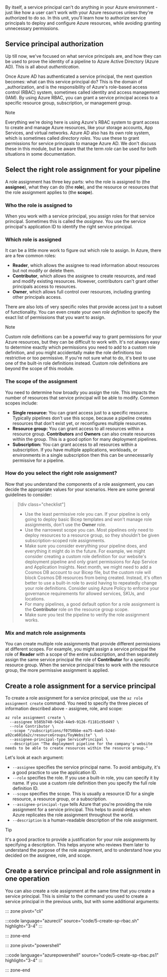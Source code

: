 By itself, a service principal can't do anything in your Azure environment - just like how a user can't work with your Azure resources unless they're authorized to do so. In this unit, you'll learn how to authorize service principals to deploy and configure Azure resources, while avoiding granting unnecessary permissions.

## Service principal authorization

Up till now, we've focused on what service principals are, and how they can be used to prove the identity of a pipeline to Azure Active Directory (Azure AD). This is all about _authentication_.

Once Azure AD has authenticated a service principal, the next question becomes: what can this service principal do? This is the domain of _authorization, and is the responsibility of Azure's role-based access control (RBAC) system, sometimes called identity and access management (IAM). By using Azure RBAC, you can grant a service principal access to a specific resource group, subscription, or management group.

> [!NOTE]
> Everything we're doing here is using Azure's RBAC system to grant access to create and manage Azure resources, like your storage accounts, App Services, and virtual networks. Azure AD also has its own role system, which is sometimes called _directory roles_. You use these to grant permissions for service principals to manage Azure AD. We don't discuss these in this module, but be aware that the term _role_ can be used for both situations in some documentation.

## Select the right role assignment for your pipeline

A role assignment has three key parts: who the role is assigned to (the **assignee**), what they can do (the **role**), and the resource or resources that the role assignment applies to (the **scope**).

### Who the role is assigned to

When you work with a service principal, you assign roles for that service principal. Sometimes this is called the _assignee_. You use the service principal's application ID to identify the right service principal.

### Which role is assigned

It can be a little more work to figure out which role to assign. In Azure, there are a few common roles:

- **Reader**, which allows the assignee to read information about resources but not modify or delete them.
- **Contributor**, which allows the assignee to create resources, and read and modify existing resources. However, contributors can't grant other principals access to resources.
- **Owner**, which allows full control over resources, including granting other principals access.

There are also lots of very specific roles that provide access just to a subset of functionality. You can even create your own _role definition_ to specify the exact list of permissions that you want to assign.

> [!NOTE]
> Custom role definitions can be a powerful way to grant permissions for your Azure resources, but they can be difficult to work with. It's not always easy to determine exactly which permissions you need to add to a custom role definition, and you might accidentally make the role definitions too restrictive or too permissive. If you're not sure what to do, it's best to use one of the built-in role definitions instead. Custom role definitions are beyond the scope of this module.

### The scope of the assignment

You need to determine how broadly you assign the role. This impacts the number of resources that service principal will be able to modify. Common scopes include:

- **Single resource:** You can grant access just to a specific resource. Typically pipelines don't use this scope, because a pipeline creates resources that don't exist yet, or reconfigures multiple resources.
- **Resource group:** You can grant access to all resources within a resource group. **Contributors** and **Owners** can also create resources within the group. This is a good option for many deployment pipelines.
- **Subscription:** You can grant access to all resources within a subscription. If you have multiple applications, workloads, or environments in a single subscription then this can be unnecessarily permissive for a pipeline.

### How do you select the right role assignment?

Now that you understand the components of a role assignment, you can decide the appropriate values for your scenarios. Here are some general guidelines to consider:

> [!div class="checklist"]
> * Use the least permissive role you can. If your pipeline is only going to deploy basic Bicep templates and won't manage role assignments, don't use the **Owner** role.
> * Use the narrowest scope you can. Most pipelines only need to deploy resources to a resource group, so they shouldn't be given subscription-scoped role assignments.
> * Make sure you consider everything your pipeline does, and everything it might do in the future. For example, we might consider creating a custom role definition for our website's deployment pipeline and only grant permissions for App Service and Application Insights. Next month, we might need to add a Cosmos DB account to our Bicep file, but the custom role will block Cosmos DB resources from being created. Instead, it's often better to use a built-in role to avoid having to repeatedly change your role definitions. Consider using Azure Policy to enforce your governance requirements for allowed services, SKUs, and locations.
> * For many pipelines, a good default option for a role assignment is the **Contributor** role on the resource group scope.
> * Make sure you test the pipeline to verify the role assignment works.

### Mix and match role assignments

You can create multiple role assignments that provide different permissions at different scopes. For example, you might assign a service principal the role of **Reader** with a scope of the entire subscription, and then separately assign the same service principal the role of **Contributor** for a specific resource group. When the service principal tries to work with the resource group, the more permissive assignment is applied.

## Create a role assignment for a service principal

To create a role assignment for a service principal, use the `az role assignment create` command. You need to specify the three pieces of information described above - assignee, role, and scope:

```azurecli
az role assignment create \
  --assignee b585b740-942d-44e9-9126-f1181c95d497 \
  --role Contributor \
  --scope "/subscriptions/f0750bbe-ea75-4ae5-b24d-a92ca601da2c/resourceGroups/ToyWebsite" \
  --assignee-principal-type ServicePrincipal \
  --description "The deployment pipeline for the company's website needs to be able to create resources within the resource group."
```

Let's look at each argument:

- `--assignee` specifies the service principal name. To avoid ambiguity, it's a good practice to use the application ID.
- `--role` specifies the role. If you use a built-in role, you can specify it by name. If you use a custom role definition then you specify the full role definition ID.
- `--scope` specifies the scope. This is usually a resource ID for a single resource, a resource group, or a subscription.
- `--assignee-principal-type` tells Azure that you're providing the role assignment for a service principal. This helps to avoid delays when Azure replicates the role assignment throughout the world.
- `--description` is a human-readable description of the role assignment.

<!-- TODO test the above -->

> [!TIP]
> It's a good practice to provide a justification for your role assignments by specifying a description. This helps anyone who reviews them later to understand the purpose of the role assignment, and to understand how you decided on the assignee, role, and scope.

## Create a service principal and role assignment in one operation

You can also create a role assignment at the same time that you create a service principal. This is similar to the command you used to create a service principal in the previous units, but with some additional arguments:

::: zone pivot="cli"

:::code language="azurecli" source="code/5-create-sp-rbac.sh" highlight="3-4" :::
<!-- TODO test the above -->

::: zone-end

::: zone pivot="powershell"

:::code language="azurepowershell" source="code/5-create-sp-rbac.ps1" highlight="3-4" :::
<!-- TODO test the above -->

::: zone-end

